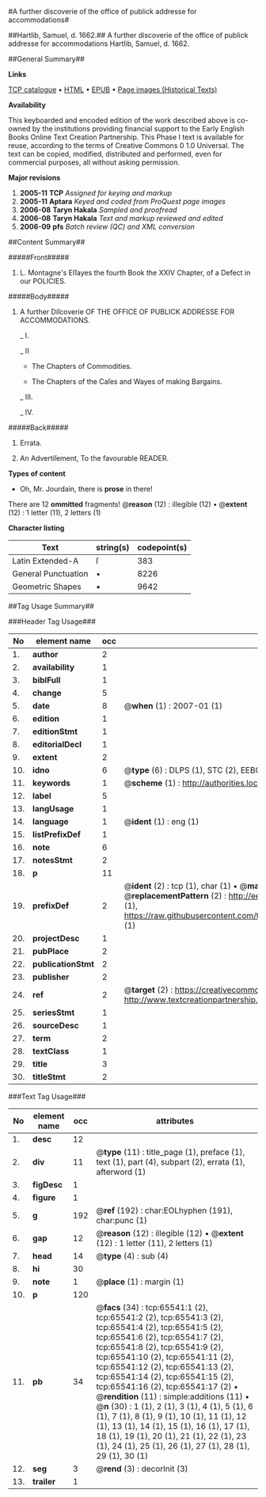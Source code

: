 #A further discoverie of the office of publick addresse for accommodations#

##Hartlib, Samuel, d. 1662.##
A further discoverie of the office of publick addresse for accommodations
Hartlib, Samuel, d. 1662.

##General Summary##

**Links**

[TCP catalogue](http://www.ota.ox.ac.uk/tcp/)  • 
[HTML](http://tei.it.ox.ac.uk/tcp/Texts-HTML/free/A45/A45753.html)  • 
[EPUB](http://tei.it.ox.ac.uk/tcp/Texts-EPUB/free/A45/A45753.epub) • 
[Page images (Historical Texts)](https://data.historicaltexts.jisc.ac.uk/view?pubId=eebo-12676170e&pageId=eebo-12676170e-65541-1)

**Availability**

This keyboarded and encoded edition of the
	       work described above is co-owned by the institutions
	       providing financial support to the Early English Books
	       Online Text Creation Partnership. This Phase I text is
	       available for reuse, according to the terms of Creative
	       Commons 0 1.0 Universal. The text can be copied,
	       modified, distributed and performed, even for
	       commercial purposes, all without asking permission.

**Major revisions**

1. __2005-11__ __TCP__ *Assigned for keying and markup*
1. __2005-11__ __Aptara__ *Keyed and coded from ProQuest page images*
1. __2006-08__ __Taryn Hakala__ *Sampled and proofread*
1. __2006-08__ __Taryn Hakala__ *Text and markup reviewed and edited*
1. __2006-09__ __pfs__ *Batch review (QC) and XML conversion*

##Content Summary##

#####Front#####

1. L. Montagne's Eſſayes the fourth Book
the XXIV Chapter,
of a Defect in our POLICIES.

#####Body#####

1. A further Diſcoverie
OF
THE OFFICE
OF
PUBLICK ADDRESSE
FOR
ACCOMMODATIONS.

    _ I.

    _ II

      * The Chapters of Commodities.

      * The Chapters of the Caſes and Wayes of
making Bargains.

    _ III.

    _ IV.

#####Back#####

1. Errata.

1. An Advertiſement,
To the favourable READER.

**Types of content**

  * Oh, Mr. Jourdain, there is **prose** in there!

There are 12 **ommitted** fragments! 
 @__reason__ (12) : illegible (12)  •  @__extent__ (12) : 1 letter (11), 2 letters (1)

**Character listing**


|Text|string(s)|codepoint(s)|
|---|---|---|
|Latin Extended-A|ſ|383|
|General Punctuation|•|8226|
|Geometric Shapes|▪|9642|

##Tag Usage Summary##

###Header Tag Usage###

|No|element name|occ|attributes|
|---|---|---|---|
|1.|__author__|2||
|2.|__availability__|1||
|3.|__biblFull__|1||
|4.|__change__|5||
|5.|__date__|8| @__when__ (1) : 2007-01 (1)|
|6.|__edition__|1||
|7.|__editionStmt__|1||
|8.|__editorialDecl__|1||
|9.|__extent__|2||
|10.|__idno__|6| @__type__ (6) : DLPS (1), STC (2), EEBO-CITATION (1), OCLC (1), VID (1)|
|11.|__keywords__|1| @__scheme__ (1) : http://authorities.loc.gov/ (1)|
|12.|__label__|5||
|13.|__langUsage__|1||
|14.|__language__|1| @__ident__ (1) : eng (1)|
|15.|__listPrefixDef__|1||
|16.|__note__|6||
|17.|__notesStmt__|2||
|18.|__p__|11||
|19.|__prefixDef__|2| @__ident__ (2) : tcp (1), char (1)  •  @__matchPattern__ (2) : ([0-9\-]+):([0-9IVX]+) (1), (.+) (1)  •  @__replacementPattern__ (2) : http://eebo.chadwyck.com/downloadtiff?vid=$1&page=$2 (1), https://raw.githubusercontent.com/textcreationpartnership/Texts/master/tcpchars.xml#$1 (1)|
|20.|__projectDesc__|1||
|21.|__pubPlace__|2||
|22.|__publicationStmt__|2||
|23.|__publisher__|2||
|24.|__ref__|2| @__target__ (2) : https://creativecommons.org/publicdomain/zero/1.0/ (1), http://www.textcreationpartnership.org/docs/. (1)|
|25.|__seriesStmt__|1||
|26.|__sourceDesc__|1||
|27.|__term__|2||
|28.|__textClass__|1||
|29.|__title__|3||
|30.|__titleStmt__|2||


###Text Tag Usage###

|No|element name|occ|attributes|
|---|---|---|---|
|1.|__desc__|12||
|2.|__div__|11| @__type__ (11) : title_page (1), preface (1), text (1), part (4), subpart (2), errata (1), afterword (1)|
|3.|__figDesc__|1||
|4.|__figure__|1||
|5.|__g__|192| @__ref__ (192) : char:EOLhyphen (191), char:punc (1)|
|6.|__gap__|12| @__reason__ (12) : illegible (12)  •  @__extent__ (12) : 1 letter (11), 2 letters (1)|
|7.|__head__|14| @__type__ (4) : sub (4)|
|8.|__hi__|30||
|9.|__note__|1| @__place__ (1) : margin (1)|
|10.|__p__|120||
|11.|__pb__|34| @__facs__ (34) : tcp:65541:1 (2), tcp:65541:2 (2), tcp:65541:3 (2), tcp:65541:4 (2), tcp:65541:5 (2), tcp:65541:6 (2), tcp:65541:7 (2), tcp:65541:8 (2), tcp:65541:9 (2), tcp:65541:10 (2), tcp:65541:11 (2), tcp:65541:12 (2), tcp:65541:13 (2), tcp:65541:14 (2), tcp:65541:15 (2), tcp:65541:16 (2), tcp:65541:17 (2)  •  @__rendition__ (11) : simple:additions (11)  •  @__n__ (30) : 1 (1), 2 (1), 3 (1), 4 (1), 5 (1), 6 (1), 7 (1), 8 (1), 9 (1), 10 (1), 11 (1), 12 (1), 13 (1), 14 (1), 15 (1), 16 (1), 17 (1), 18 (1), 19 (1), 20 (1), 21 (1), 22 (1), 23 (1), 24 (1), 25 (1), 26 (1), 27 (1), 28 (1), 29 (1), 30 (1)|
|12.|__seg__|3| @__rend__ (3) : decorInit (3)|
|13.|__trailer__|1||
